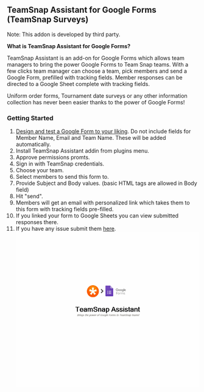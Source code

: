 ## TeamSnap Assistant for Google Forms (TeamSnap Surveys) 

Note: This addon is developed by third party.

**What is TeamSnap Assistant for Google Forms?**

TeamSnap Assistant is an add-on for Google Forms which allows team managers to bring the power Google Forms to Team Snap teams. With a few clicks team manager can choose a team, pick members and send a Google Form, prefilled with tracking fields. Member responses can be directed to a Google Sheet complete with tracking fields.

Uniform order forms, Tournament date surveys or any other information collection has never been easier thanks to the power of Google Forms!


### Getting Started
1. [Design and test a Google Form to your liking](https://gsuite.google.com/learning-center/products/forms/get-started/#!/). Do not include fields for Member Name, Email and Team Name. These will be added automatically.
2. Install TeamSnap Assistant addin from plugins menu. 
3. Approve permissions promts.
4. Sign in with TeamSnap credentials.
5. Choose your team.
6. Select members to send this form to.
7. Provide Subject and Body values. (basic HTML tags are allowed in Body field)
8. Hit "send".
9. Members will get an email with personalized link which takes them to this form with tracking fields pre-filled.
10. If you linked your form to Google Sheets you can view submitted responses there.
11. If you have any issue submit them [here](https://github.com/unclepaul84/google-forms-assistant-for-team-snap/issues).
![Screenshot](https://github.com/unclepaul84/google-forms-assistant-for-team-snap/raw/master/tutorial.gif)

